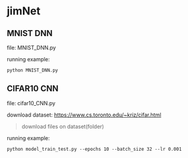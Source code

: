 # jimNet

## MNIST DNN

file: MNIST_DNN.py

running example:
```
python MNIST_DNN.py
```

## CIFAR10 CNN

file: cifar10_CNN.py

download dataset: https://www.cs.toronto.edu/~kriz/cifar.html
> download files on dataset(folder)

running example:
```
python model_train_test.py --epochs 10 --batch_size 32 --lr 0.001
```
